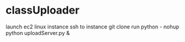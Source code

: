 # classUploader

launch ec2 linux instance
ssh to instance
git clone
run python - nohup python uploadServer.py &